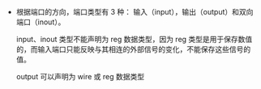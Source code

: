 - 根据端口的方向，端口类型有 3 种： 输入（input），输出（output）和双向端口（inout）。

  input、inout 类型不能声明为 reg 数据类型，因为 reg 类型是用于保存数值的，而输入端口只能反映与其相连的外部信号的变化，不能保存这些信号的值。

  output 可以声明为 wire 或 reg 数据类型